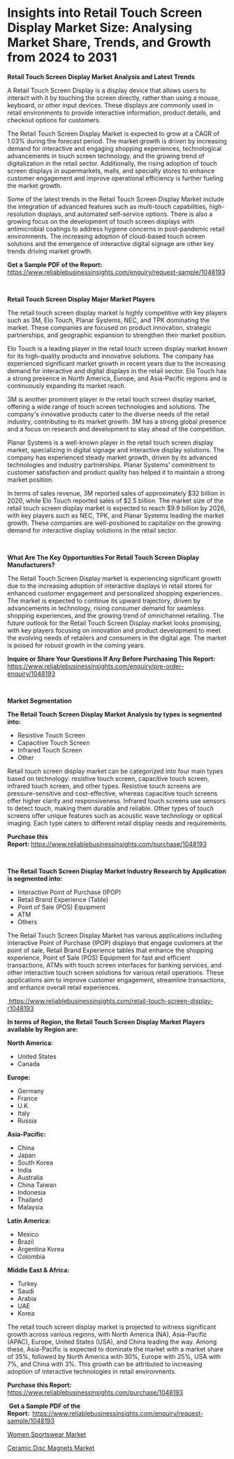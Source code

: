 <p><h1>Insights into Retail Touch Screen Display Market Size: Analysing Market Share, Trends, and Growth from 2024 to 2031</h1></p><p><strong>Retail Touch Screen Display Market Analysis and Latest Trends</strong></p>
<p><p>A Retail Touch Screen Display is a display device that allows users to interact with it by touching the screen directly, rather than using a mouse, keyboard, or other input devices. These displays are commonly used in retail environments to provide interactive information, product details, and checkout options for customers.</p><p>The Retail Touch Screen Display Market is expected to grow at a CAGR of 1.03% during the forecast period. The market growth is driven by increasing demand for interactive and engaging shopping experiences, technological advancements in touch screen technology, and the growing trend of digitalization in the retail sector. Additionally, the rising adoption of touch screen displays in supermarkets, malls, and specialty stores to enhance customer engagement and improve operational efficiency is further fueling the market growth.</p><p>Some of the latest trends in the Retail Touch Screen Display Market include the integration of advanced features such as multi-touch capabilities, high-resolution displays, and automated self-service options. There is also a growing focus on the development of touch screen displays with antimicrobial coatings to address hygiene concerns in post-pandemic retail environments. The increasing adoption of cloud-based touch screen solutions and the emergence of interactive digital signage are other key trends driving market growth.</p></p>
<p><strong>Get a Sample PDF of the Report:&nbsp;</strong> <a href="https://www.reliablebusinessinsights.com/enquiry/request-sample/1048193">https://www.reliablebusinessinsights.com/enquiry/request-sample/1048193</a></p>
<p>&nbsp;</p>
<p><strong>Retail Touch Screen Display Major Market Players</strong></p>
<p><p>The retail touch screen display market is highly competitive with key players such as 3M, Elo Touch, Planar Systems, NEC, and TPK dominating the market. These companies are focused on product innovation, strategic partnerships, and geographic expansion to strengthen their market position.</p><p>Elo Touch is a leading player in the retail touch screen display market known for its high-quality products and innovative solutions. The company has experienced significant market growth in recent years due to the increasing demand for interactive and digital displays in the retail sector. Elo Touch has a strong presence in North America, Europe, and Asia-Pacific regions and is continuously expanding its market reach.</p><p>3M is another prominent player in the retail touch screen display market, offering a wide range of touch screen technologies and solutions. The company's innovative products cater to the diverse needs of the retail industry, contributing to its market growth. 3M has a strong global presence and a focus on research and development to stay ahead of the competition.</p><p>Planar Systems is a well-known player in the retail touch screen display market, specializing in digital signage and interactive display solutions. The company has experienced steady market growth, driven by its advanced technologies and industry partnerships. Planar Systems' commitment to customer satisfaction and product quality has helped it to maintain a strong market position.</p><p>In terms of sales revenue, 3M reported sales of approximately $32 billion in 2020, while Elo Touch reported sales of $2.5 billion. The market size of the retail touch screen display market is expected to reach $9.9 billion by 2026, with key players such as NEC, TPK, and Planar Systems leading the market growth. These companies are well-positioned to capitalize on the growing demand for interactive display solutions in the retail sector.</p></p>
<p>&nbsp;</p>
<p><strong>What Are The Key Opportunities For Retail Touch Screen Display Manufacturers?</strong></p>
<p><p>The Retail Touch Screen Display market is experiencing significant growth due to the increasing adoption of interactive displays in retail stores for enhanced customer engagement and personalized shopping experiences. The market is expected to continue its upward trajectory, driven by advancements in technology, rising consumer demand for seamless shopping experiences, and the growing trend of omnichannel retailing. The future outlook for the Retail Touch Screen Display market looks promising, with key players focusing on innovation and product development to meet the evolving needs of retailers and consumers in the digital age. The market is poised for robust growth in the coming years.</p></p>
<p><strong>Inquire or Share Your Questions If Any Before Purchasing This Report:</strong> <a href="https://www.reliablebusinessinsights.com/enquiry/pre-order-enquiry/1048193">https://www.reliablebusinessinsights.com/enquiry/pre-order-enquiry/1048193</a></p>
<p>&nbsp;</p>
<p><strong>Market Segmentation</strong></p>
<p><strong>The Retail Touch Screen Display Market Analysis by types is segmented into:</strong></p>
<p><ul><li>Resistive Touch Screen</li><li>Capacitive Touch Screen</li><li>Infrared Touch Screen</li><li>Other</li></ul></p>
<p><p>Retail touch screen display market can be categorized into four main types based on technology: resistive touch screen, capacitive touch screen, infrared touch screen, and other types. Resistive touch screens are pressure-sensitive and cost-effective, whereas capacitive touch screens offer higher clarity and responsiveness. Infrared touch screens use sensors to detect touch, making them durable and reliable. Other types of touch screens offer unique features such as acoustic wave technology or optical imaging. Each type caters to different retail display needs and requirements.</p></p>
<p><strong>Purchase this Report:&nbsp;</strong><a href="https://www.reliablebusinessinsights.com/purchase/1048193">https://www.reliablebusinessinsights.com/purchase/1048193</a></p>
<p>&nbsp;</p>
<p><strong>The Retail Touch Screen Display Market Industry Research by Application is segmented into:</strong></p>
<p><ul><li>Interactive Point of Purchase (IPOP)</li><li>Retail Brand Experience (Table)</li><li>Point of Sale (POS) Equipment</li><li>ATM</li><li>Others</li></ul></p>
<p><p>The Retail Touch Screen Display Market has various applications including Interactive Point of Purchase (IPOP) displays that engage customers at the point of sale, Retail Brand Experience tables that enhance the shopping experience, Point of Sale (POS) Equipment for fast and efficient transactions, ATMs with touch screen interfaces for banking services, and other interactive touch screen solutions for various retail operations. These applications aim to improve customer engagement, streamline transactions, and enhance overall retail experiences.</p></p>
<p><a href="https://www.reliablebusinessinsights.com/retail-touch-screen-display-r1048193">&nbsp;https://www.reliablebusinessinsights.com/retail-touch-screen-display-r1048193</a></p>
<p><strong>In terms of Region, the Retail Touch Screen Display Market Players available by Region are:</strong></p>
<p>
    <p> <strong> North America: </strong>
        <ul>
            <li>United States</li>
            <li>Canada</li>
        </ul>
        </p> 
    <p> <strong> Europe: </strong>
        <ul>
            <li>Germany</li>
            <li>France</li>
            <li>U.K.</li>
            <li>Italy</li>
            <li>Russia</li>
        </ul>
        </p> 
    <p> <strong> Asia-Pacific: </strong>
        <ul>
            <li>China</li>
            <li>Japan</li>
            <li>South Korea</li>
            <li>India</li>
            <li>Australia</li>
            <li>China Taiwan</li>
            <li>Indonesia</li>
            <li>Thailand</li>
            <li>Malaysia</li>
        </ul>
        </p> 
    <p> <strong> Latin America: </strong>
        <ul>
            <li>Mexico</li>
            <li>Brazil</li>
            <li>Argentina Korea</li>
            <li>Colombia</li>
        </ul>
        </p> 
    <p> <strong> Middle East & Africa: </strong>
        <ul>
            <li>Turkey</li>
            <li>Saudi</li>
            <li>Arabia</li>
            <li>UAE</li>
            <li>Korea</li>
        </ul>
    </p>
    </p>
<p><p>The retail touch screen display market is projected to witness significant growth across various regions, with North America (NA), Asia-Pacific (APAC), Europe, United States (USA), and China leading the way. Among these, Asia-Pacific is expected to dominate the market with a market share of 35%, followed by North America with 30%, Europe with 25%, USA with 7%, and China with 3%. This growth can be attributed to increasing adoption of interactive technologies in retail environments.</p></p>
<p><strong>Purchase this Report: </strong><a href="https://www.reliablebusinessinsights.com/purchase/1048193">https://www.reliablebusinessinsights.com/purchase/1048193</a></p>
<p>&nbsp;<strong>Get a Sample PDF of the Report:&nbsp;&nbsp;</strong><a href="https://www.reliablebusinessinsights.com/enquiry/request-sample/1048193">https://www.reliablebusinessinsights.com/enquiry/request-sample/1048193</a></p>
<p><strong></strong></p>
<p><p><a href="https://view.publitas.com/reportprime-1/women-sportswear-market-share-market-analysis-growth-trends-forecasts-for-period-from-2024-2031/">Women Sportswear Market</a></p><p><a href="https://github.com/zmnbyevx75/Market-Research-Report-List-1/blob/main/ceramic-disc-magnets-market.md">Ceramic Disc Magnets Market</a></p></p>
